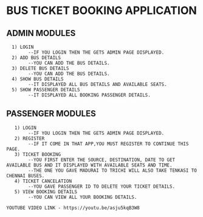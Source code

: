 #   BUS TICKET BOOKING APPLICATION

 ##  ADMIN MODULES
  
      1) LOGIN
            --IF YOU LOGIN THEN THE GETS ADMIN PAGE DISPLAYED.
      2) ADD BUS DETAILS
            --YOU CAN ADD THE BUS DETAILS.
      3) DELETE BUS DETAILS
            --YOU CAN ADD THE BUS DETAILS.
      4) SHOW BUS DETAILS
            --IT DISPLAYED ALL BUS DETAILS AND AVAILABLE SEATS.
      5) SHOW PASSENGER DETAILS
            --IT DISPLAYED ALL BOOKING PASSENGER DETAILS.
  
  ##   PASSENGER MODULES
       
       1) LOGIN
            --IF YOU LOGIN THEN THE GETS ADMIN PAGE DISPLAYED.
       2) REGISTER
            --IF IT COME IN THAT APP,YOU MUST REGISTER TO CONTINUE THIS PAGE.
       3) TICKET BOOKING
            --YOU FIRST ENTER THE SOURCE, DESTINATION, DATE TO GET AVAILABLE BUS AND IT DISPLAYED WITH AVAILABLE SEATS AND TIME.
            --THE ONE YOU GAVE MADURAI TO TRICHI WILL ALSO TAKE TENKASI TO CHENNAI BUSES.
       4) TICKET CANCELATION
            --YOU GAVE PASSENGER ID TO DELETE YOUR TICKET DETAILS.
       5) VIEW BOOKING DETAILS
            --YOU CAN VIEW ALL YOUR BOOKING DETAILS.

    YOUTUBE VIDEO LINK - https://youtu.be/asju5kqB3W8

